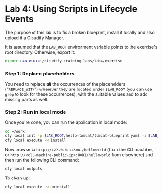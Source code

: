 # Lab 4: Using Scripts in Lifecycle Events

The purpose of this lab is to fix a broken blueprint, install it locally and also upload it a Cloudify Manager.

It is assumed that the `LAB_ROOT` environment variable points to the exercise's root directory. Otherwise, export it:

```bash
export LAB_ROOT=~/cloudify-training-labs/lab4/exercise
```

### Step 1: Replace placeholders

You need to replace **_all_** the occurrences of the placeholders (“`REPLACE_WITH`”) wherever they are located under
`$LAB_ROOT` (you can use `grep` to look for these occurrences), with the suitable values and to add missing parts as
well. 

### Step 2: Run in local mode

Once you're done, you can run the application in local mode:

```bash
cd ~/work
cfy local init -p $LAB_ROOT/hello-tomcat/tomcat-blueprint.yaml -i $LAB_ROOT/hello-tomcat/tomcat-local.yaml
cfy local execute -w install
```

Now browse to `http://127.0.0.1:8081/helloworld` (from the CLI machine, or `http://<cli-machine-public-ip>:8081/helloworld`
from elsewhere) and then run the following CLI command:

```bash
cfy local outputs
```

To clean up:

```bash
cfy local execute -w uninstall
```